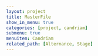 ```yaml
---
layout: project
title: MasterFile
show_in_menu: true
categories: [project, candriam]
submenu: true
menuitem: Candriam
related_path: [Alternance, Stage]
---
```


